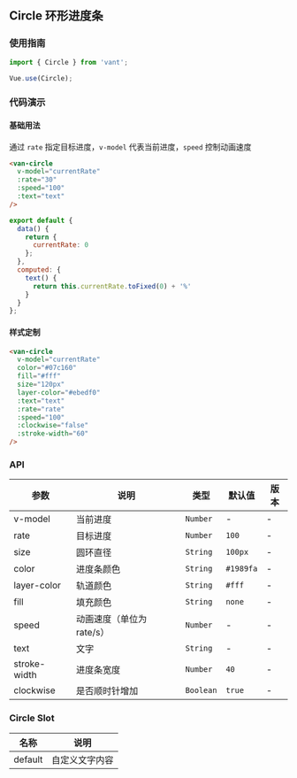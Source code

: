 ## Circle 环形进度条

### 使用指南
``` javascript
import { Circle } from 'vant';

Vue.use(Circle);
```

### 代码演示

#### 基础用法
通过 `rate` 指定目标进度，`v-model` 代表当前进度，`speed` 控制动画速度

```html
<van-circle
  v-model="currentRate"
  :rate="30"
  :speed="100"
  :text="text"
/>
```

``` javascript
export default {
  data() {
    return {
      currentRate: 0
    };
  },
  computed: {
    text() {
      return this.currentRate.toFixed(0) + '%'
    }
  }
};
```

#### 样式定制

```html
<van-circle
  v-model="currentRate"
  color="#07c160"
  fill="#fff"
  size="120px"
  layer-color="#ebedf0"
  :text="text"
  :rate="rate"
  :speed="100"
  :clockwise="false"
  :stroke-width="60"
/>
```


### API

| 参数 | 说明 | 类型 | 默认值 | 版本 |
|------|------|------|------|------|
| v-model | 当前进度 | `Number` | - | - |
| rate | 目标进度 | `Number` | `100` | - |
| size | 圆环直径 | `String` | `100px` | - |
| color | 进度条颜色 | `String` | `#1989fa` | - |
| layer-color | 轨道颜色 | `String` | `#fff` | - |
| fill | 填充颜色 | `String` | `none` | - |
| speed | 动画速度（单位为 rate/s）| `Number` | - | - |
| text | 文字 | `String` | - | - |
| stroke-width | 进度条宽度 | `Number` | `40` | - |
| clockwise | 是否顺时针增加 | `Boolean` | `true` | - |

### Circle Slot

| 名称 | 说明 |
|------|------|
| default | 自定义文字内容 |
